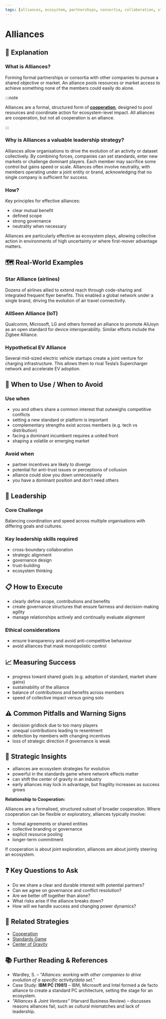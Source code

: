 ```yaml
---
tags: [alliances, ecosystem, partnerships, consortia, collaboration, standards, collective action, cooperation]
---
```


# Alliances

## 🤔 **Explanation**

### What is Alliances?

Forming formal partnerships or consortia with other companies to pursue a shared objective or market. An alliance pools resources or market access to achieve something none of the members could easily do alone.

:::note

Alliances are a formal, structured form of [**cooperation**](/strategies/accelerators/cooperation), designed to pool resources and coordinate action for ecosystem-level impact. All alliances are cooperation, but not all cooperation is an alliance.

:::

### Why is Alliances a valuable leadership strategy?

Alliances allow organisations to drive the evolution of an activity or dataset collectively. By combining forces, companies can set standards, enter new markets or challenge dominant players. Each member may sacrifice some control but gains speed or scale. Alliances often involve neutrality, with members operating under a joint entity or brand, acknowledging that no single company is sufficient for success.

### How?

Key principles for effective alliances:

- clear mutual benefit
- defined scope
- strong governance
- neutrality when necessary

Alliances are particularly effective as ecosystem plays, allowing collective action in environments of high uncertainty or where first-mover advantage matters.

## 🗺️ **Real-World Examples**

### Star Alliance (airlines)

Dozens of airlines allied to extend reach through code-sharing and integrated frequent flyer benefits. This enabled a global network under a single brand, driving the evolution of air travel connectivity.

### AllSeen Alliance (IoT)

Qualcomm, Microsoft, LG and others formed an alliance to promote AllJoyn as an open standard for device interoperability. Similar efforts include the Zigbee Alliance.

### Hypothetical EV Alliance

Several mid-sized electric vehicle startups create a joint venture for charging infrastructure. This allows them to rival Tesla’s Supercharger network and accelerate EV adoption.

## 🚦 **When to Use / When to Avoid**

### Use when

- you and others share a common interest that outweighs competitive conflicts
- setting a new standard or platform is important
- complementary strengths exist across members (e.g. tech vs distribution)
- facing a dominant incumbent requires a united front
- shaping a volatile or emerging market

### Avoid when

- partner incentives are likely to diverge
- potential for anti-trust issues or perceptions of collusion
- alliance could slow you down unnecessarily
- you have a dominant position and don't need others

## 🎯 **Leadership**

### Core Challenge

Balancing coordination and speed across multiple organisations with differing goals and cultures.

### Key leadership skills required

- cross-boundary collaboration
- strategic alignment
- governance design
- trust-building
- ecosystem thinking

## 📋 **How to Execute**

- clearly define scope, contributions and benefits
- create governance structures that ensure fairness and decision-making agility
- manage relationships actively and continually evaluate alignment

### Ethical considerations

- ensure transparency and avoid anti-competitive behaviour
- avoid alliances that mask monopolistic control

## 📈 **Measuring Success**

- progress toward shared goals (e.g. adoption of standard, market share gains)
- sustainability of the alliance
- balance of contributions and benefits across members
- speed of collective impact versus going solo

## ⚠️ **Common Pitfalls and Warning Signs**

- decision gridlock due to too many players
- unequal contributions leading to resentment
- defection by members with changing incentives
- loss of strategic direction if governance is weak

## 🧠 **Strategic Insights**

- alliances are ecosystem strategies for evolution
- powerful in the standards game where network effects matter
- can shift the center of gravity in an industry
- early alliances may lock in advantage, but fragility increases as success grows

**Relationship to Cooperation:**

Alliances are a formalised, structured subset of broader cooperation. Where cooperation can be flexible or exploratory, alliances typically involve:
- formal agreements or shared entities
- collective branding or governance
- explicit resource pooling
- longer-term commitment

If cooperation is about joint exploration, alliances are about jointly steering an ecosystem.

## ❓ **Key Questions to Ask**

- Do we share a clear and durable interest with potential partners?
- Can we agree on governance and conflict resolution?
- Are we better off together than alone?
- What risks arise if the alliance breaks down?
- How will we handle success and changing power dynamics?

## 🔀 **Related Strategies**

- [Cooperation](/strategies/accelerators/cooperation)
- [Standards Game](/strategies/markets/standards-game)
- [Center of Gravity](/strategies/attacking/centre-of-gravity)

## 📚 **Further Reading & References**

- Wardley, S. – *"Alliances: working with other companies to drive evolution of a specific activity/data set."*
- Case Study: **IBM PC (1981)** – IBM, Microsoft and Intel formed a de facto alliance to create a standard PC architecture, setting the stage for an ecosystem.
- *"Alliances & Joint Ventures"* (Harvard Business Review) – discusses reasons alliances fail, such as cultural mismatches and lack of leadership.
